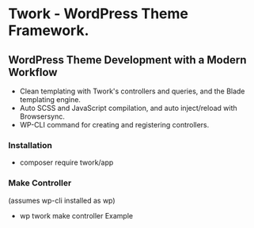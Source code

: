# Twork - WordPress Theme Framework.

## WordPress Theme Development with a Modern Workflow

- Clean templating with Twork's controllers and queries, and the Blade templating engine.
- Auto SCSS and JavaScript compilation, and auto inject/reload with Browsersync.
- WP-CLI command for creating and registering controllers.

### Installation
- composer require twork/app

### Make Controller
(assumes wp-cli installed as wp)

- wp twork make controller Example